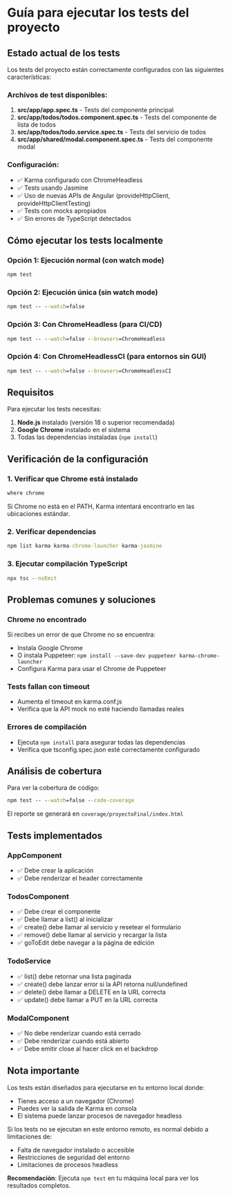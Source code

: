 # Guía para ejecutar los tests del proyecto

## Estado actual de los tests

Los tests del proyecto están correctamente configurados con las siguientes características:

### Archivos de test disponibles:
1. **src/app/app.spec.ts** - Tests del componente principal
2. **src/app/todos/todos.component.spec.ts** - Tests del componente de lista de todos
3. **src/app/todos/todo.service.spec.ts** - Tests del servicio de todos
4. **src/app/shared/modal.component.spec.ts** - Tests del componente modal

### Configuración:
- ✅ Karma configurado con ChromeHeadless
- ✅ Tests usando Jasmine
- ✅ Uso de nuevas APIs de Angular (provideHttpClient, provideHttpClientTesting)
- ✅ Tests con mocks apropiados
- ✅ Sin errores de TypeScript detectados

## Cómo ejecutar los tests localmente

### Opción 1: Ejecución normal (con watch mode)
```cmd
npm test
```

### Opción 2: Ejecución única (sin watch mode)
```cmd
npm test -- --watch=false
```

### Opción 3: Con ChromeHeadless (para CI/CD)
```cmd
npm test -- --watch=false --browsers=ChromeHeadless
```

### Opción 4: Con ChromeHeadlessCI (para entornos sin GUI)
```cmd
npm test -- --watch=false --browsers=ChromeHeadlessCI
```

## Requisitos

Para ejecutar los tests necesitas:
1. **Node.js** instalado (versión 18 o superior recomendada)
2. **Google Chrome** instalado en el sistema
3. Todas las dependencias instaladas (`npm install`)

## Verificación de la configuración

### 1. Verificar que Chrome está instalado
```cmd
where chrome
```

Si Chrome no está en el PATH, Karma intentará encontrarlo en las ubicaciones estándar.

### 2. Verificar dependencias
```cmd
npm list karma karma-chrome-launcher karma-jasmine
```

### 3. Ejecutar compilación TypeScript
```cmd
npx tsc --noEmit
```

## Problemas comunes y soluciones

### Chrome no encontrado
Si recibes un error de que Chrome no se encuentra:
- Instala Google Chrome
- O instala Puppeteer: `npm install --save-dev puppeteer karma-chrome-launcher`
- Configura Karma para usar el Chrome de Puppeteer

### Tests fallan con timeout
- Aumenta el timeout en karma.conf.js
- Verifica que la API mock no esté haciendo llamadas reales

### Errores de compilación
- Ejecuta `npm install` para asegurar todas las dependencias
- Verifica que tsconfig.spec.json esté correctamente configurado

## Análisis de cobertura

Para ver la cobertura de código:
```cmd
npm test -- --watch=false --code-coverage
```

El reporte se generará en `coverage/proyectoFinal/index.html`

## Tests implementados

### AppComponent
- ✅ Debe crear la aplicación
- ✅ Debe renderizar el header correctamente

### TodosComponent
- ✅ Debe crear el componente
- ✅ Debe llamar a list() al inicializar
- ✅ create() debe llamar al servicio y resetear el formulario
- ✅ remove() debe llamar al servicio y recargar la lista
- ✅ goToEdit debe navegar a la página de edición

### TodoService
- ✅ list() debe retornar una lista paginada
- ✅ create() debe lanzar error si la API retorna null/undefined
- ✅ delete() debe llamar a DELETE en la URL correcta
- ✅ update() debe llamar a PUT en la URL correcta

### ModalComponent
- ✅ No debe renderizar cuando está cerrado
- ✅ Debe renderizar cuando está abierto
- ✅ Debe emitir close al hacer click en el backdrop

## Nota importante

Los tests están diseñados para ejecutarse en tu entorno local donde:
- Tienes acceso a un navegador (Chrome)
- Puedes ver la salida de Karma en consola
- El sistema puede lanzar procesos de navegador headless

Si los tests no se ejecutan en este entorno remoto, es normal debido a limitaciones de:
- Falta de navegador instalado o accesible
- Restricciones de seguridad del entorno
- Limitaciones de procesos headless

**Recomendación**: Ejecuta `npm test` en tu máquina local para ver los resultados completos.

